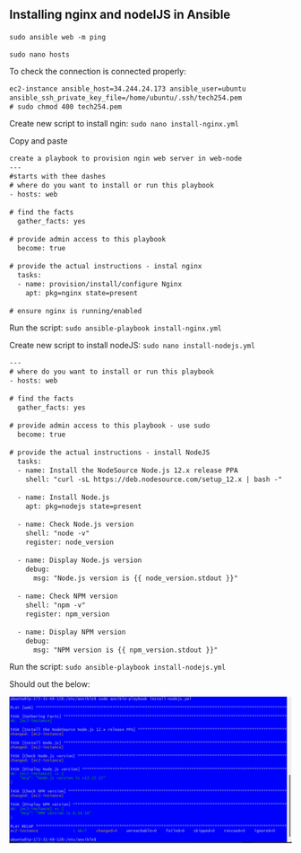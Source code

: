 ## Installing nginx and nodelJS in Ansible

`sudo ansible web -m ping`

`sudo nano hosts`

To check the connection is connected properly:
```
ec2-instance ansible_host=34.244.24.173 ansible_user=ubuntu ansible_ssh_private_key_file=/home/ubuntu/.ssh/tech254.pem
# sudo chmod 400 tech254.pem
```


Create new script to install ngin: `sudo nano install-nginx.yml`

Copy and paste

``` 
create a playbook to provision ngin web server in web-node
---
#starts with thee dashes
# where do you want to install or run this playbook
- hosts: web

# find the facts
  gather_facts: yes

# provide admin access to this playbook
  become: true

# provide the actual instructions - instal nginx
  tasks:
  - name: provision/install/configure Nginx
    apt: pkg=nginx state=present

# ensure nginx is running/enabled
```

Run the script: `sudo ansible-playbook install-nginx.yml`

Create new script to install nodeJS: `sudo nano install-nodejs.yml`

```
---
# where do you want to install or run this playbook
- hosts: web

# find the facts
  gather_facts: yes

# provide admin access to this playbook - use sudo
  become: true

# provide the actual instructions - install NodeJS
  tasks:
  - name: Install the NodeSource Node.js 12.x release PPA
    shell: "curl -sL https://deb.nodesource.com/setup_12.x | bash -"

  - name: Install Node.js
    apt: pkg=nodejs state=present

  - name: Check Node.js version
    shell: "node -v"
    register: node_version

  - name: Display Node.js version
    debug:
      msg: "Node.js version is {{ node_version.stdout }}"

  - name: Check NPM version
    shell: "npm -v"
    register: npm_version

  - name: Display NPM version
    debug:
      msg: "NPM version is {{ npm_version.stdout }}"
```

Run the script: `sudo ansible-playbook install-nodejs.yml`

Should out the below:

![](install_nodejs.png)

